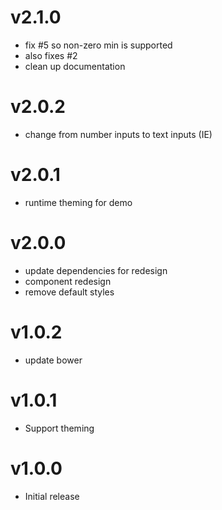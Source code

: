 v2.1.0
==================
* fix #5 so non-zero min is supported
* also fixes #2
* clean up documentation

v2.0.2
==================
* change from number inputs to text inputs (IE)

v2.0.1
==================
* runtime theming for demo

v2.0.0
==================
* update dependencies for redesign
* component redesign
* remove default styles

v1.0.2
==================
* update bower

v1.0.1
==================
* Support theming

v1.0.0
==================
* Initial release
